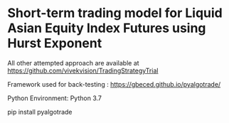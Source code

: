 # Short-term trading model for Liquid Asian Equity Index Futures using Hurst Exponent

All other attempted approach are available at https://github.com/vivekvision/TradingStrategyTrial 

Framework used for back-testing : https://gbeced.github.io/pyalgotrade/

Python Environment: Python 3.7

pip install pyalgotrade
 

